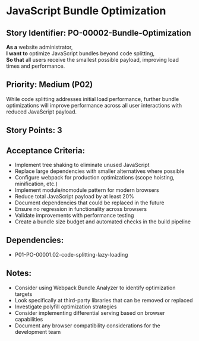 # JavaScript Bundle Optimization

## Story Identifier: PO-00002-Bundle-Optimization

**As a** website administrator,  
**I want to** optimize JavaScript bundles beyond code splitting,  
**So that** all users receive the smallest possible payload, improving load times and performance.

## Priority: Medium (P02)
While code splitting addresses initial load performance, further bundle optimizations will improve performance across all user interactions with reduced JavaScript payload.

## Story Points: 3

## Acceptance Criteria:
- Implement tree shaking to eliminate unused JavaScript
- Replace large dependencies with smaller alternatives where possible
- Configure webpack for production optimizations (scope hoisting, minification, etc.)
- Implement module/nomodule pattern for modern browsers
- Reduce total JavaScript payload by at least 20%
- Document dependencies that could be replaced in the future
- Ensure no regression in functionality across browsers
- Validate improvements with performance testing
- Create a bundle size budget and automated checks in the build pipeline

## Dependencies:
- P01-PO-00001.02-code-splitting-lazy-loading

## Notes:
- Consider using Webpack Bundle Analyzer to identify optimization targets
- Look specifically at third-party libraries that can be removed or replaced
- Investigate polyfill optimization strategies
- Consider implementing differential serving based on browser capabilities
- Document any browser compatibility considerations for the development team
